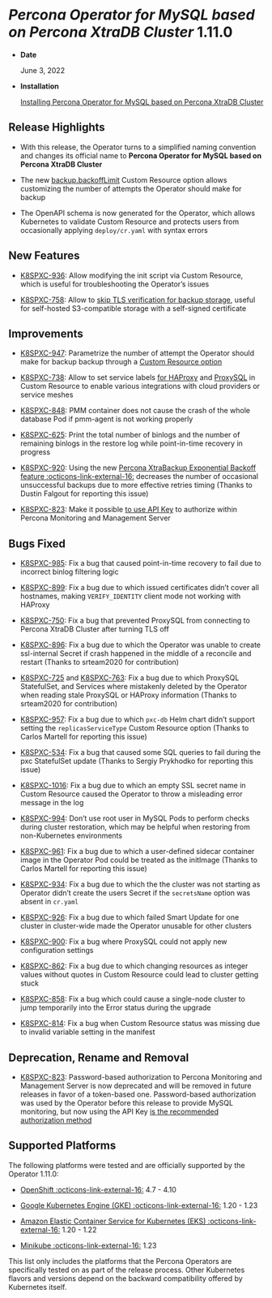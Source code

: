 # *Percona Operator for MySQL based on Percona XtraDB Cluster* 1.11.0


* **Date**

    June 3, 2022



* **Installation**

    [Installing Percona Operator for MySQL based on Percona XtraDB Cluster](../System-Requirements.md#installation-guidelines)


## Release Highlights


* With this release, the Operator turns to a simplified naming convention and changes its official name to **Percona Operator for MySQL based on Percona XtraDB Cluster**

* The new [backup.backoffLimit](../operator.md#backupbackofflimit) Custom Resource option allows customizing the number of attempts the Operator should make for backup

* The OpenAPI schema is now generated for the Operator, which allows Kubernetes to validate Custom Resource and protects users from occasionally applying `deploy/cr.yaml` with syntax errors

## New Features

* [K8SPXC-936](https://jira.percona.com/browse/K8SPXC-936): Allow modifying the init script via Custom Resource, which is useful for troubleshooting the Operator’s issues

* [K8SPXC-758](https://jira.percona.com/browse/K8SPXC-758): Allow to [skip TLS verification for backup storage](../operator.md#backupstorages-verifytls), useful for self-hosted S3-compatible storage with a self-signed certificate

## Improvements

* [K8SPXC-947](https://jira.percona.com/browse/K8SPXC-947): Parametrize the number of attempt the Operator should make for backup backup through a [Custom Resource option](../operator.md#backupbackofflimit)

* [K8SPXC-738](https://jira.percona.com/browse/K8SPXC-738): Allow to set service labels [for HAProxy](../operator.md#haproxyservicelabels) and [ProxySQL](../operator.md#proxysqlservicelabels) in Custom Resource to enable various integrations with cloud providers or service meshes

* [K8SPXC-848](https://jira.percona.com/browse/K8SPXC-848): PMM container does not cause the crash of the whole database Pod if pmm-agent is not working properly

* [K8SPXC-625](https://jira.percona.com/browse/K8SPXC-625): Print the total number of binlogs and the number of remaining binlogs in the restore log while point-in-time recovery in progress

* [K8SPXC-920](https://jira.percona.com/browse/K8SPXC-920): Using the new [Percona XtraBackup Exponential Backoff feature :octicons-link-external-16:](https://docs.percona.com/percona-xtrabackup/8.0/xbcloud/xbcloud_exbackoff.html) decreases the number of occasional unsuccessful backups due to more effective retries timing (Thanks to Dustin Falgout for reporting this issue)

* [K8SPXC-823](https://jira.percona.com/browse/K8SPXC-823): Make it possible [to use API Key](../monitoring.md#operator-monitoring-client-token) to authorize within Percona Monitoring and Management Server

## Bugs Fixed

* [K8SPXC-985](https://jira.percona.com/browse/K8SPXC-985): Fix a bug that caused point-in-time recovery to fail
due to incorrect binlog filtering logic

* [K8SPXC-899](https://jira.percona.com/browse/K8SPXC-899): Fix a bug due to which issued certificates didn’t cover all hostnames, making `VERIFY_IDENTITY` client mode not working with HAProxy

* [K8SPXC-750](https://jira.percona.com/browse/K8SPXC-750): Fix a bug that prevented ProxySQL from connecting to Percona XtraDB Cluster after turning TLS off

* [K8SPXC-896](https://jira.percona.com/browse/K8SPXC-896): Fix a bug due to which the Operator was unable to create ssl-internal Secret if crash happened in the middle of a reconcile and restart (Thanks to srteam2020 for contribution)

* [K8SPXC-725](https://jira.percona.com/browse/K8SPXC-725) and [K8SPXC-763](https://jira.percona.com/browse/K8SPXC-763): Fix a bug due to which ProxySQL StatefulSet,  and Services where mistakenly deleted by the Operator when reading stale ProxySQL or HAProxy information (Thanks to srteam2020 for contribution)

* [K8SPXC-957](https://jira.percona.com/browse/K8SPXC-957): Fix a bug due to which `pxc-db` Helm chart didn’t support setting the `replicasServiceType` Custom Resource option (Thanks to Carlos Martell for reporting this issue)

* [K8SPXC-534](https://jira.percona.com/browse/K8SPXC-534): Fix a bug that caused some SQL queries to fail during the pxc StatefulSet update (Thanks to Sergiy Prykhodko for reporting this issue)

* [K8SPXC-1016](https://jira.percona.com/browse/K8SPXC-1016): Fix a bug due to which an empty SSL secret name in Custom Resource caused the Operator to throw a misleading error message in the log

* [K8SPXC-994](https://jira.percona.com/browse/K8SPXC-994): Don’t use root user in MySQL Pods to perform checks during cluster restoration, which may be helpful when restoring from non-Kubernetes environments

* [K8SPXC-961](https://jira.percona.com/browse/K8SPXC-961): Fix a bug due to which a user-defined sidecar container image in the Operator Pod could be treated as the initImage (Thanks to Carlos Martell for reporting this issue)

* [K8SPXC-934](https://jira.percona.com/browse/K8SPXC-934): Fix a bug due to which the the cluster was not starting as Operator didn’t create the users Secret if the `secretsName` option was absent in `cr.yaml`

* [K8SPXC-926](https://jira.percona.com/browse/K8SPXC-926): Fix a bug due to which failed Smart Update for one cluster in cluster-wide made the Operator unusable for other clusters

* [K8SPXC-900](https://jira.percona.com/browse/K8SPXC-900): Fix a bug where ProxySQL could not apply new configuration settings

* [K8SPXC-862](https://jira.percona.com/browse/K8SPXC-862): Fix a bug due to which changing resources as integer values without quotes in Custom Resource could lead to cluster getting stuck

* [K8SPXC-858](https://jira.percona.com/browse/K8SPXC-858): Fix a bug which could cause a single-node cluster to jump temporarily into the Error status during the upgrade

* [K8SPXC-814](https://jira.percona.com/browse/K8SPXC-814): Fix a bug when Custom Resource status was missing due to invalid variable setting in the manifest

## Deprecation, Rename and Removal

* [K8SPXC-823](https://jira.percona.com/browse/K8SPXC-823):  Password-based authorization to Percona Monitoring and Management Server is now deprecated and will be removed in future releases in favor of a token-based one. Password-based authorization was used by the Operator before this release to provide MySQL monitoring, but now using the API Key [is the recommended authorization method](../monitoring.md#operator-monitoring-client-token)

## Supported Platforms

The following platforms were tested and are officially supported by the Operator
1.11.0:

* [OpenShift :octicons-link-external-16:](https://www.redhat.com/en/technologies/cloud-computing/openshift) 4.7 - 4.10

* [Google Kubernetes Engine (GKE) :octicons-link-external-16:](https://cloud.google.com/kubernetes-engine) 1.20 - 1.23

* [Amazon Elastic Container Service for Kubernetes (EKS) :octicons-link-external-16:](https://aws.amazon.com) 1.20 - 1.22

* [Minikube :octicons-link-external-16:](https://minikube.sigs.k8s.io/docs/) 1.23

This list only includes the platforms that the Percona Operators are specifically tested on as part of the release process. Other Kubernetes flavors and versions depend on the backward compatibility offered by Kubernetes itself.
